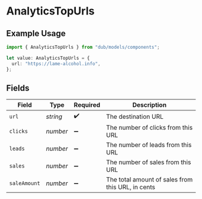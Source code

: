 # AnalyticsTopUrls

## Example Usage

```typescript
import { AnalyticsTopUrls } from "dub/models/components";

let value: AnalyticsTopUrls = {
  url: "https://lame-alcohol.info",
};
```

## Fields

| Field                                             | Type                                              | Required                                          | Description                                       |
| ------------------------------------------------- | ------------------------------------------------- | ------------------------------------------------- | ------------------------------------------------- |
| `url`                                             | *string*                                          | :heavy_check_mark:                                | The destination URL                               |
| `clicks`                                          | *number*                                          | :heavy_minus_sign:                                | The number of clicks from this URL                |
| `leads`                                           | *number*                                          | :heavy_minus_sign:                                | The number of leads from this URL                 |
| `sales`                                           | *number*                                          | :heavy_minus_sign:                                | The number of sales from this URL                 |
| `saleAmount`                                      | *number*                                          | :heavy_minus_sign:                                | The total amount of sales from this URL, in cents |